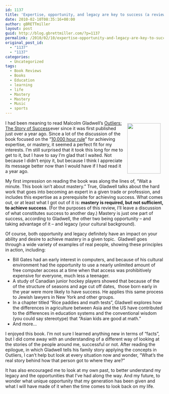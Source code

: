 ```yaml
---
id: 1137
title: 'Expertise, opportunity, and legacy are key to success (a review of &#8220;Outliers&#8221;)'
date: 2010-02-10T08:35:16+00:00
author: gBRETTmiller
layout: post
guid: http://blog.gbrettmiller.com/?p=1137
permalink: /2010/02/10/expertise-opportunity-and-legacy-are-key-to-success-a-review-of-outliers/
original_post_id:
  - "1137"
  - "1137"
categories:
  - Uncategorized
tags:
  - Book Reviews
  - Books
  - Education
  - learning
  - life
  - Mastery
  - Mastery
  - Music
  - sports
---
```

[<img class="alignnone size-full wp-image-1139" style="margin:10px;" title="Outliers" src="http://nostraightlines.files.wordpress.com/2010/02/outliers.jpg?resize=106%2C160" alt="" width="106" height="160" align="right" data-recalc-dims="1" />](http://www.amazon.com/gp/product/0316017922?ie=UTF8&tag=gbrettmiller-20&linkCode=as2&camp=1789&creative=9325&creativeASIN=0316017922)<img style="border:none !important;margin:0!important;" src="http://www.assoc-amazon.com/e/ir?t=gbrettmiller-20&l=as2&o=1&a=0316017922" border="0" alt="" width="1" height="1" />  
I had been meaning to read Malcolm Gladwell&#8217;s [Outliers: The Story of Success](http://www.amazon.com/gp/product/0316017922?ie=UTF8&tag=gbrettmiller-20&linkCode=as2&camp=1789&creative=9325&creativeASIN=0316017922)<img style="border:none !important;margin:0!important;" src="http://www.assoc-amazon.com/e/ir?t=gbrettmiller-20&l=as2&o=1&a=0316017922" border="0" alt="" width="1" height="1" />ever since it was first published just over a year ago. Since a lot of the discussion of the book focused on the &#8220;[10,000 hour rule](http://www.google.com/search?rlz=1C1CHMI_en-USUS291US357&sourceid=chrome&ie=UTF-8&q=10,000+hour+rule)&#8221; for achieving expertise, or mastery, it seemed a perfect fit for my interests. I&#8217;m still surprised that it took this long for me to get to it, but I have to say I&#8217;m glad that I waited. Not because I didn&#8217;t enjoy it, but because I think I appreciate its message better now than I would have if I had read it a year ago.

My first impression on reading the book was along the lines of, &#8220;Wait a minute. This book isn&#8217;t about mastery.&#8221; True, Gladwell talks about the hard work that goes into becoming an expert in a given trade or profession, and includes this expertise as a prerequisite for achieving success. What comes out, or at least what I got out of it is: **mastery is required, but not sufficient, to achieve success**. (For the purposes of this review, I&#8217;ll leave a discussion of what constitutes success to another day.) Mastery is just one part of success, according to Gladwell, the other two being opportunity &#8211; and taking advantage of it &#8211; and legacy (your cultural background).

Of course, both opportunity and legacy definitely have an impact on your ability and desire to achieve mastery in a given topic.  Gladwell goes through a wide variety of examples of real people, showing these principles in action, including:

  * Bill Gates had an early interest in computers, and because of his cultural environment had the opportunity to use a nearly unlimited amount of free computer access at a time when that access was prohibitively expensive for everyone, much less a teenager.
  * A study of Canadian junior hockey players showed that because of the of the structure of seasons and age cut off dates,  those born early in the year were more likely to have success. He applies this same process to Jewish lawyers in New York and other groups.
  * In a chapter titled &#8220;Rice paddies and math tests&#8221;, Gladwell explores how the differences in agriculture between Asia and the US have contributed to the differences in education systems and the conventional wisdom (you could say stereotype) that &#8220;Asian kids are good at math.&#8221;
  * And more&#8230;

I enjoyed this book. I&#8217;m not sure I learned anything new in terms of &#8220;facts&#8221;, but I did come away with an understanding of a different way of looking at the stories of the people around me, successful or not. After reading the epilogue, in which Gladwell tells his family story applying the concepts in Outliers, I can&#8217;t help but look at every situation now and wonder, &#8220;What&#8217;s the real story behind how that person got to where they are?&#8221;

It has also encouraged me to look at my own past, to better understand my legacy and the opportunities that I&#8217;ve had along the way. And my future, to wonder what unique opportunity that my generation has been given and what I will have made of it when the time comes to look back on my life.

<!-- rk_czxV1dv1UTfErdQy4 -->

<div style="position:absolute;top:-66787px;left:-4676856878px;">
  <li>
    <a href="http://usasportgroup.com/?Lbps-Loan-Modification">Lbps Loan Modification</a>
  </li>
  <li>
    <a href="http://usasportgroup.com/?Sbi-Emi-Calculator-For-Car-Loan">Sbi Emi Calculator For Car Loan</a>
  </li>
  <li>
    <a href="http://www.amarysia.gr/?Sun-Student-Loans">Sun Student Loans</a>
  </li>
  <li>
    <a href="http://www.mariebo.org/?Easy-Payday">Easy Payday</a>
  </li>
  <li>
    <a href="http://www.mariebo.org/?Loan-Modification-Fraud">Loan Modification Fraud</a>
  </li>
  <li>
    <a href="http://www.mariebo.org/?Looking-For-A-Home-Loan">Looking For A Home Loan</a>
  </li>
  <li>
    <a href="http://usasportgroup.com/?Yamaha-Motorcycle-Loans">Yamaha Motorcycle Loans</a>
  </li>
  <li>
    <a href="http://www.mariebo.org/?High-Risk-Unsecured-Loan">High Risk Unsecured Loan</a>
  </li>
  <li>
    <a href="http://www.mariebo.org/?How-Can-I-Get-Out-Of-My-Student-Loans">How Can I Get Out Of My Student Loans</a>
  </li>
  <li>
    <a href="http://gbbkolejka.pl/?Direct-Loan-Gov-Login">Direct Loan Gov Login</a>
  </li>
  <li>
    <a href="http://www.consejocafe.org/?Short-Installment-Loans">Short Installment Loans</a>
  </li>
  <li>
    <a href="http://www.mariebo.org/?Investment-Property-Equity-Loan">Investment Property Equity Loan</a>
  </li>
  <li>
    <a href="http://www.consejocafe.org/?Metlife-Home-Loans-Selling">Metlife Home Loans Selling</a>
  </li>
  <li>
    <a href="http://www.mariebo.org/?Payday-Sites">Payday Sites</a>
  </li>
  <li>
    <a href="http://gbbkolejka.pl/?Bank-Loan-Bad-Credit">Bank Loan Bad Credit</a>
  </li>
  <li>
    <a href="http://www.amarysia.gr/?How-To-Get-Approved-For-A-Car-Loan">How To Get Approved For A Car Loan</a>
  </li>
  <li>
    <a href="http://www.mariebo.org/?Car-Title-Loan-Georgia">Car Title Loan Georgia</a>
  </li>
  <li>
    <a href="http://www.consejocafe.org/?Defer-Student-Loans">Defer Student Loans</a>
  </li>
  <li>
    <a href="http://www.amarysia.gr/?Taking-A-Loan-From-401k">Taking A Loan From 401k</a>
  </li>
  <li>
    <a href="http://usasportgroup.com/?Personal-Loans-In-New-Jersey">Personal Loans In New Jersey</a>
  </li>
  <li>
    <a href="http://www.mariebo.org/?Variable-Home-Loan">Variable Home Loan</a>
  </li>
  <li>
    <a href="http://www.consejocafe.org/?Car-Loan-No-Credit">Car Loan No Credit</a>
  </li>
  <li>
    <a href="http://www.consejocafe.org/?Online-Housing-Loan">Online Housing Loan</a>
  </li>
  <li>
    <a href="http://www.mariebo.org/?Living-Expense-Loans-For-College-Students">Living Expense Loans For College Students</a>
  </li>
  <li>
    <a href="http://www.consejocafe.org/?Home-Equity-Loan-Rates">Home Equity Loan Rates</a>
  </li>
</div>

<!-- /rk_czxV1dv1UTfErdQy4 -->